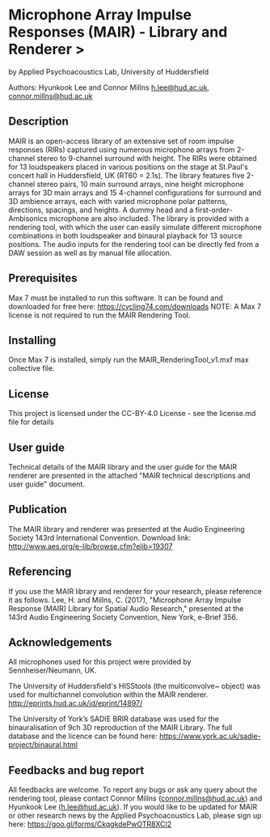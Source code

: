 # Microphone Array Impulse Responses (MAIR) - Library and Renderer >
by Applied Psychoacoustics Lab, University of Huddersfield

Authors: Hyunkook Lee and Connor Millns
h.lee@hud.ac.uk, connor.millns@hud.ac.uk

## Description
MAIR is an open-access library of an extensive set of room impulse responses (RIRs) captured using numerous microphone arrays from 2-channel stereo to 9-channel surround with height. The RIRs were obtained for 13 loudspeakers placed in various positions on the stage at St.Paul's concert hall in Huddersfield, UK (RT60 = 2.1s). The library features five 2-channel stereo pairs, 10 main surround arrays, nine height microphone arrays for 3D main arrays and 15 4-channel configurations for surround and 3D ambience arrays, each with varied microphone polar patterns, directions, spacings, and heights. A dummy head and a first-order-Ambisonics microphone are also included. The library is provided with a rendering tool, with which the user can easily simulate different microphone combinations in both loudspeaker and binaural playback for 13 source positions. The audio inputs for the rendering tool can be directly fed from a DAW session as well as by manual file allocation.

## Prerequisites
Max 7 must be installed to run this software. It can be found and downloaded for free here:
https://cycling74.com/downloads
NOTE: A Max 7 license is not required to run the MAIR Rendering Tool. 

## Installing
Once Max 7 is installed, simply run the MAIR_RenderingTool_v1.mxf max collective file.

## License
This project is licensed under the CC-BY-4.0 License - see the license.md file for details

## User guide
Technical details of the MAIR library and the user guide for the MAIR renderer are presented in the attached "MAIR technical descriptions and user guide" document.

## Publication
The MAIR library and renderer was presented at the Audio Engineering Society 143rd International Convention. 
Download link: http://www.aes.org/e-lib/browse.cfm?elib=19307

## Referencing
If you use the MAIR library and renderer for your research, please reference it as follows.
Lee, H. and Millns, C. (2017), "Microphone Array Impulse Response (MAIR) Library for Spatial Audio Research," presented at the 143rd Audio Engineering Society Convention, New York, e-Brief 356.

## Acknowledgements
All microphones used for this project were provided by Sennheiser/Neumann, UK.

The University of Huddersfield's HISStools (the multiconvolve~ object) was used for multichannel convolution within the MAIR renderer.
http://eprints.hud.ac.uk/id/eprint/14897/

The University of York’s SADIE BRIR database was used for the binauralisation of 9ch 3D reproduction of the MAIR Library.
The full database and the licence can be found here:
https://www.york.ac.uk/sadie-project/binaural.html

## Feedbacks and bug report
All feedbacks are welcome. To report any bugs or ask any query about the rendering tool, please contact Connor Millns (connor.millns@hud.ac.uk) and Hyunkook Lee (h.lee@hud.ac.uk).
If you would like to be updated for MAIR or other research news by the Applied Psychoacoustics Lab, please sign up here: https://goo.gl/forms/CkqgkdePwOTR8XCI2


